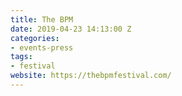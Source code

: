```yaml
---
title: The BPM
date: 2019-04-23 14:13:00 Z
categories:
- events-press
tags:
- festival
website: https://thebpmfestival.com/
---
```


